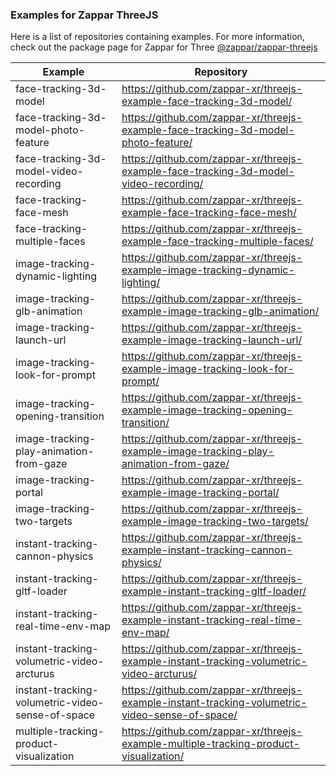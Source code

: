 ### Examples for Zappar ThreeJS

Here is a list of repositories containing examples. For more information, check out the package page for Zappar for Three [@zappar/zappar-threejs](https://www.npmjs.com/package/@zappar/zappar-threejs)


| Example      | Repository |
| ----------- | ----------- |
| face-tracking-3d-model | https://github.com/zappar-xr/threejs-example-face-tracking-3d-model/ |
| face-tracking-3d-model-photo-feature | https://github.com/zappar-xr/threejs-example-face-tracking-3d-model-photo-feature/ |
| face-tracking-3d-model-video-recording | https://github.com/zappar-xr/threejs-example-face-tracking-3d-model-video-recording/ |
| face-tracking-face-mesh | https://github.com/zappar-xr/threejs-example-face-tracking-face-mesh/ |
| face-tracking-multiple-faces | https://github.com/zappar-xr/threejs-example-face-tracking-multiple-faces/ |
| image-tracking-dynamic-lighting | https://github.com/zappar-xr/threejs-example-image-tracking-dynamic-lighting/ |
| image-tracking-glb-animation | https://github.com/zappar-xr/threejs-example-image-tracking-glb-animation/ |
| image-tracking-launch-url | https://github.com/zappar-xr/threejs-example-image-tracking-launch-url/ |
| image-tracking-look-for-prompt | https://github.com/zappar-xr/threejs-example-image-tracking-look-for-prompt/ |
| image-tracking-opening-transition | https://github.com/zappar-xr/threejs-example-image-tracking-opening-transition/ |
| image-tracking-play-animation-from-gaze | https://github.com/zappar-xr/threejs-example-image-tracking-play-animation-from-gaze/ |
| image-tracking-portal | https://github.com/zappar-xr/threejs-example-image-tracking-portal/ |
| image-tracking-two-targets | https://github.com/zappar-xr/threejs-example-image-tracking-two-targets/ |
| instant-tracking-cannon-physics | https://github.com/zappar-xr/threejs-example-instant-tracking-cannon-physics/ |
| instant-tracking-gltf-loader | https://github.com/zappar-xr/threejs-example-instant-tracking-gltf-loader/ |
| instant-tracking-real-time-env-map | https://github.com/zappar-xr/threejs-example-instant-tracking-real-time-env-map/ |
| instant-tracking-volumetric-video-arcturus | https://github.com/zappar-xr/threejs-example-instant-tracking-volumetric-video-arcturus/ |
| instant-tracking-volumetric-video-sense-of-space | https://github.com/zappar-xr/threejs-example-instant-tracking-volumetric-video-sense-of-space/ |
| multiple-tracking-product-visualization | https://github.com/zappar-xr/threejs-example-multiple-tracking-product-visualization/ |
